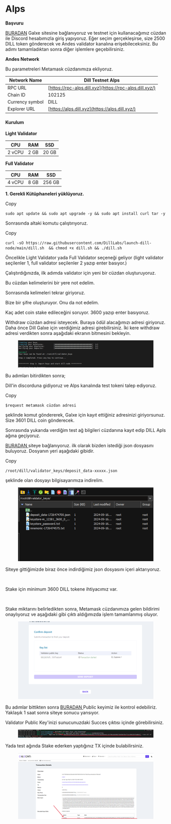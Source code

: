 # Alps

**Başvuru**

[BURADAN](https://app.galxe.com/quest/n92t8xtegfVMAFUcXJor9E/GCVWntghfL) Galxe sitesine bağlanıyoruz ve testnet için kullanacağımız cüzdan ile Discord hesabımızla giriş yapıyoruz. Eğer seçim gerçekleşirse, size 2500 DILL token gönderecek ve Andes validator kanalına erişebileceksiniz. Bu adımı tamamladıktan sonra diğer işlemlere geçebilirsiniz.

**Andes Network**

Bu parametreleri Metamask cüzdanımıza ekliyoruz.

| Network Name    | Dill Testnet Alps                                       |
| --------------- | ------------------------------------------------------- |
| RPC URL         | [https://rpc-alps.dill.xyz](https://rpc-alps.dill.xyz/) |
| Chain ID        | 102125                                                  |
| Currency symbol | DILL                                                    |
| Explorer URL    | [https://alps.dill.xyz](https://alps.dill.xyz/)         |

#### Kurulum <a href="#kurulum" id="kurulum"></a>

**Light Validator**

| CPU    | RAM  | SSD   |
| ------ | ---- | ----- |
| 2 vCPU | 2 GB | 20 GB |

**Full Validator**

| CPU    | RAM  | SSD    |
| ------ | ---- | ------ |
| 4 vCPU | 8 GB | 256 GB |

**1. Gerekli Kütüphaneleri yüklüyoruz.**

Copy

```
sudo apt update && sudo apt upgrade -y && sudo apt install curl tar -y
```

Sonrasında altaki komutu çalıştırıyoruz.

Copy

```
curl -sO https://raw.githubusercontent.com/DillLabs/launch-dill-node/main/dill.sh  && chmod +x dill.sh && ./dill.sh
```

Öncelikle Light Validator yada Full Validator seçeneği geliyor (light validator seçilenler 1, full validator seçilenler 2 yazıp enter basıyor.)

Çalıştırdığınızda, ilk adımda validator için yeni bir cüzdan oluşturuyoruz.

Bu cüzdan kelimelerini bir yere not edelim.

Sonrasında kelimeleri tekrar giriyoruz.

Bize bir şifre oluşturuyor. Onu da not edelim.

Kaç adet coin stake edileceğini soruyor. 3600 yazıp enter basıyoruz.

Withdraw cüzdan adresi isteyecek. Buraya ödül alacağımızı adresi giriyoruz. Daha önce Dill Galxe için verdiğimiz adresi girebilirsiniz. İki kere withdraw adresi verdikten sonra aşağıdaki ekranın bitmesini bekleyin.

<figure><img src="../../.gitbook/assets/Ekran görüntüsü 2024-09-16 121513.png" alt=""><figcaption></figcaption></figure>

Bu adımları bitirdikten sonra;

Dill'in discorduna gidiyoruz ve Alps kanalında test tokeni talep ediyoruz.

Copy

```
$request metamask cüzdan adresi
```

şeklinde komut göndererek, Galxe için kayıt ettiğiniz adresinizi giriyorsunuz. Size 3601 DILL coin gönderecek.

Sonrasında yukarıda verdiğim test ağ bilgileri cüzdanına kayıt edip DILL Apls ağına geçiyoruz.

[BURADAN ](https://staking.dill.xyz/en/)siteye bağlanıyoruz. ilk olarak bizden istediği json dosyasını buluyoruz. Dosyanın yeri aşağıdaki gibidir.

Copy

```
/root/dill/validator_keys/deposit_data-xxxxx.json
```

şeklinde olan dosyayı bilgisayarımıza indirelim.

<figure><img src="../../.gitbook/assets/Ekran görüntüsü 2024-09-16 121522.png" alt=""><figcaption></figcaption></figure>

Siteye gittiğimizde biraz önce indirdiğimiz json dosyasını içeri aktarıyoruz.

<figure><img src="https://cdn.udelivrs.com/2024/09/36d5f81eb2e396bb8bf3aba61da156d4_1726215895635.png" alt=""><figcaption></figcaption></figure>

Stake için minimum 3600 DILL tokene ihtiyacımız var.

<figure><img src="https://cdn.udelivrs.com/2024/09/4aa730a078e6a580070525bb46e94c34_1726215895630.png" alt=""><figcaption></figcaption></figure>

Stake miktarını belirledikten sonra, Metamask cüzdanımıza gelen bildirimi onaylıyoruz ve aşağıdaki gibi çıktı aldığımızda işlem tamamlanmış oluyor.

<figure><img src="../../.gitbook/assets/Ekran görüntüsü 2024-09-16 112245.png" alt=""><figcaption></figcaption></figure>

Bu adımlar bittikten sonra [BURADAN ](https://alps.dill.xyz/validators)Public keyimiz ile kontrol edebiliriz. Yaklaşık 1 saat sonra siteye sonucu yansıyor.

Validator Public Key'inizi sunucunuzdaki Succes çıktısı içinde görebilirsiniz.

<figure><img src="../../.gitbook/assets/Ekran görüntüsü 2024-09-16 122808.png" alt=""><figcaption></figcaption></figure>

Yada test ağında Stake ederken yaptığınız TX içinde bulabilirsiniz.

<figure><img src="../../.gitbook/assets/Ekran görüntüsü 2024-09-16 122959.png" alt=""><figcaption></figcaption></figure>
